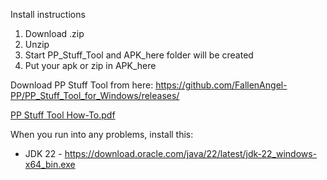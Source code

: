 Install instructions

1. Download .zip
2. Unzip
3. Start PP_Stuff_Tool and APK_here folder will be created
4. Put your apk or zip in APK_here

Download PP Stuff Tool from here: https://github.com/FallenAngel-PP/PP_Stuff_Tool_for_Windows/releases/

[PP Stuff Tool How-To.pdf](https://github.com/FallenAngel-PP/PP_Stuff_Tool_for_Windows/files/14733682/PP.Stuff.Tool.How-To.pdf)

When you run into any problems, install this:

- JDK 22 - https://download.oracle.com/java/22/latest/jdk-22_windows-x64_bin.exe
